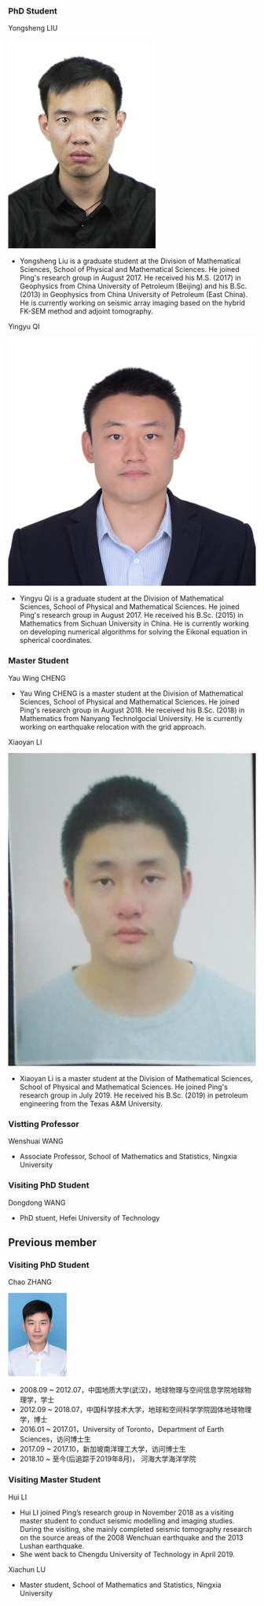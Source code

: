 
### PhD Student

Yongsheng LIU

![Yongsheng Liu](liuyongsheng.jpg)

- Yongsheng Liu is a graduate student at the Division of Mathematical Sciences, School of Physical and Mathematical Sciences. He joined Ping's research group in August 2017. He received his M.S. (2017) in Geophysics from China University of Petroleum (Beijing) and his B.Sc. (2013) in Geophysics from China University of Petroleum (East China). He is currently working on seismic array imaging based on the hybrid FK-SEM method and adjoint tomography.

Yingyu QI

![Yingyu Qi](qiyingyu.jpg)

- Yingyu Qi is a graduate student at the Division of Mathematical Sciences, School of Physical and Mathematical Sciences. He joined Ping's research group in August 2017. He received his B.Sc. (2015) in Mathematics from Sichuan University in China. He is currently working on developing numerical algorithms for solving the Eikonal equation in spherical coordinates.


### Master Student

Yau Wing CHENG
- Yau Wing CHENG is a master student at the Division of Mathematical Sciences, School of Physical and Mathematical Sciences. He joined Ping's research group in August 2018. He received his B.Sc. (2018) in Mathematics from Nanyang Technolgocial University. He is currently working on earthquake relocation with the grid approach.

Xiaoyan LI

![Xiaoyan Li](lixiaoyan.jpeg)

- Xiaoyan Li is a master student at the Division of Mathematical Sciences, School of Physical and Mathematical Sciences. He joined Ping's research group in July 2019. He received his B.Sc. (2019) in petroleum engineering from the Texas A&M University.

### Vistting Professor

Wenshuai WANG
-  Associate Professor, School of Mathematics and Statistics, Ningxia University

### Visiting PhD Student

Dongdong WANG
- PhD stuent, Hefei University of Technology

## Previous member

### Visiting PhD Student

Chao ZHANG

![Chao ZHANG](zhangchao.jpg)

- 2008.09 ~ 2012.07，中国地质大学(武汉)，地球物理与空间信息学院地球物理学，学士
- 2012.09 ~ 2018.07，中国科学技术大学，地球和空间科学学院固体地球物理学，博士
- 2016.01 ~ 2017.01，University of Toronto，Department of Earth Sciences，访问博士生
- 2017.09 ~ 2017.10，新加坡南洋理工大学，访问博士生
- 2018.10 ~ 至今(后追踪于2019年8月)，   河海大学海洋学院

### Visiting Master Student

Hui LI
- Hui LI joined Ping’s research group in November 2018 as a visiting master student to conduct seismic modelling and imaging studies. During the visiting, she mainly completed seismic tomography research on the source areas of the 2008 Wenchuan earthquake and the 2013 Lushan earthquake.
- She went back to Chengdu University of Technology in April 2019.

Xiachun LU
- Master student, School of Mathematics and Statistics, Ningxia University
